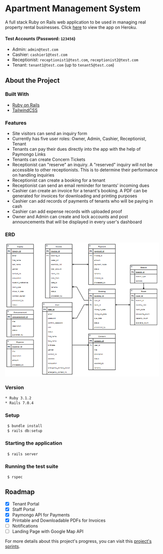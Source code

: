 # Apartment Management System

A full stack Ruby on Rails web application to be used in managing real property rental businesses. Click [here](https://mwpmi.herokuapp.com) to view the app on Heroku.

#### Test Accounts (Password: `123456`)
- Admin: `admin@test.com`
- Cashier: `cashier1@test.com`
- Receptionist: `receptionist1@test.com`, `receptionist2@test.com`
- Tenant: `tenant1@test.com` (up to `tenant5@test.com`)

## About the Project

### Built With
- [Ruby on Rails](https://rubyonrails.org/)
- [TailwindCSS](https://tailwindcss.com/)

### Features
- Site visitors can send an inquiry form
- Currently has five user roles: Owner, Admin, Cashier, Receptionist, Tenant
- Tenants can pay their dues directly into the app with the help of Paymongo Links
- Tenants can create Concern Tickets
- Receptionist can "reserve" an inquiry. A "reserved" inquiry will not be accessible to other receptionists. This is to determine their performance on handling inquiries
- Receptionist can create a booking for a tenant
- Receptionist can send an email reminder for tenants' incoming dues
- Cashier can create an invoice for a tenant's booking. A PDF can be generated for invoices for downloading and printing purposes
- Cashier can add records of payments of tenants who will be paying in cash
- Cashier can add expense records with uploaded proof
- Owner and Admin can create and lock accounts and post announcements that will be displayed in every user's dashboard

### ERD
![ERD](ERD.png)

### Version
```
* Ruby 3.1.2
* Rails 7.0.4
```

### Setup
```
 $ bundle install
 $ rails db:setup
```
 
### Starting the application
```
 $ rails server
```

### Running the test suite
```
 $ rspec
```

## Roadmap

- [x] Tenant Portal
- [x] Staff Portal
- [x] Paymongo API for Payments
- [x] Printable and Downloadable PDFs for Invoices
- [ ] Notifications
- [ ] Landing Page with Google Map API

For more details about this project's progress, you can visit this [project's sprints](https://github.com/users/jpatrickldg/projects/2).
